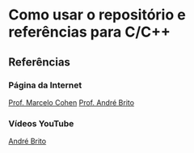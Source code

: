 # Como usar o repositório e referências para C/C++

## Referências

### Página da Internet

[Prof. Marcelo Cohen](https://www.inf.pucrs.br/~flash/lapro2ec/)
[Prof. André Brito](https://www.andrebrito.net/disciplinas/intro-cpp)

### Vídeos YouTube

[André Brito](https://www.youtube.com/playlist?list=PLuD_zy6McLL4K9m91VX4mCHlJc3GWYkCn)
